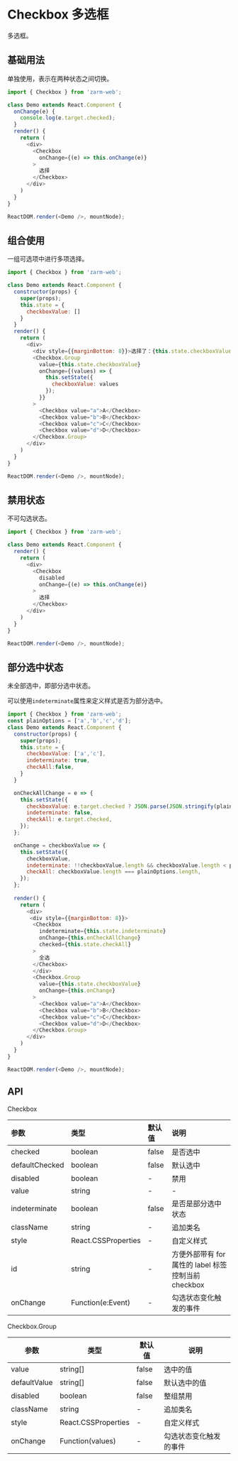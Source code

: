 # Checkbox 多选框
多选框。


## 基础用法

单独使用，表示在两种状态之间切换。


```js
import { Checkbox } from 'zarm-web';

class Demo extends React.Component {
  onChange(e) {
    console.log(e.target.checked);
  }
  render() {
    return (
      <div>
        <Checkbox
          onChange={(e) => this.onChange(e)}
        >
          选择
        </Checkbox>
      </div>
    )
  }
}

ReactDOM.render(<Demo />, mountNode);
```


## 组合使用

一组可选项中进行多项选择。


```js
import { Checkbox } from 'zarm-web';

class Demo extends React.Component {
  constructor(props) {
    super(props);
    this.state = {
      checkboxValue: []
    }
  }
  render() {
    return (
      <div>
        <div style={{marginBottom: 8}}>选择了：{this.state.checkboxValue.join(',')}</div>
        <Checkbox.Group
          value={this.state.checkboxValue}
          onChange={(values) => {
            this.setState({
              checkboxValue: values
            });
          }}
        >
          <Checkbox value="a">A</Checkbox>
          <Checkbox value="b">B</Checkbox>
          <Checkbox value="c">C</Checkbox>
          <Checkbox value="d">D</Checkbox>
        </Checkbox.Group>
      </div>
    )
  }
}

ReactDOM.render(<Demo />, mountNode);
```

## 禁用状态

不可勾选状态。


```js
import { Checkbox } from 'zarm-web';

class Demo extends React.Component {
  render() {
    return (
      <div>
        <Checkbox
          disabled
          onChange={(e) => this.onChange(e)}
        >
          选择
        </Checkbox>
      </div>
    )
  }
}

ReactDOM.render(<Demo />, mountNode);
```

## 部分选中状态

未全部选中，即部分选中状态。

可以使用`indeterminate`属性来定义样式是否为部分选中。

```js
import { Checkbox } from 'zarm-web';
const plainOptions = ['a','b','c','d'];
class Demo extends React.Component {
  constructor(props) {
    super(props);
    this.state = {
      checkboxValue: ['a','c'],
      indeterminate: true,
      checkAll:false,
    }
  }

  onCheckAllChange = e => {
    this.setState({
      checkboxValue: e.target.checked ? JSON.parse(JSON.stringify(plainOptions)) : [],
      indeterminate: false,
      checkAll: e.target.checked,
    });
  };

  onChange = checkboxValue => {
    this.setState({
      checkboxValue,
      indeterminate: !!checkboxValue.length && checkboxValue.length < plainOptions.length,
      checkAll: checkboxValue.length === plainOptions.length,
    });
  };
 
  render() {
    return (
      <div>
       <div style={{marginBottom: 8}}>
        <Checkbox
          indeterminate={this.state.indeterminate}
          onChange={this.onCheckAllChange}
          checked={this.state.checkAll}
        >
          全选
        </Checkbox>
        </div>
        <Checkbox.Group
          value={this.state.checkboxValue}
          onChange={this.onChange}
        >
          <Checkbox value="a">A</Checkbox>
          <Checkbox value="b">B</Checkbox>
          <Checkbox value="c">C</Checkbox>
          <Checkbox value="d">D</Checkbox>
        </Checkbox.Group>
      </div>
    )
  }
}

ReactDOM.render(<Demo />, mountNode);
```

## API

Checkbox 

| 参数                | 类型                 | 默认值 | 说明   
| :-------------  | :------------------  | :----- | :--------
| checked          | boolean               | false  | 是否选中 
| defaultChecked   | boolean                | false  | 默认选中 
| disabled         | boolean                     | -     | 禁用  
| value           | string               | - | - | 选择框对应的值 
| indeterminate  | boolean        | false  | 是否是部分选中状态 
| className       | string                 |  -| 追加类名      
| style           | React.CSSProperties          | -      | 自定义样式 
| id              | string   | - | 方便外部带有 for 属性的 label 标签控制当前 checkbox
| onChange        | Function(e:Event)  |-| 勾选状态变化触发的事件 

Checkbox.Group 

| 参数          | 类型                  | 默认值 | 说明                  
| ------------  | ------------------ | ------ | ----------------------
| value         | string[]             | false  | 选中的值   
| defaultValue  | string[]            | false  | 默认选中的值    
| disabled      | boolean                  | false  | 整组禁用  
| className     | string               |     -   | 追加类名   
| style         | React.CSSProperties        | -     | 自定义样式    
| onChange      |  Function(values)    |-| 勾选状态变化触发的事件 


